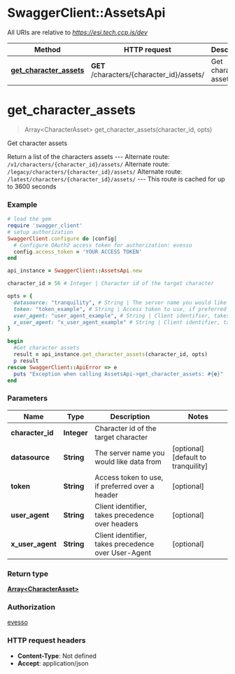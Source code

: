 # SwaggerClient::AssetsApi

All URIs are relative to *https://esi.tech.ccp.is/dev*

Method | HTTP request | Description
------------- | ------------- | -------------
[**get_character_assets**](AssetsApi.md#get_character_assets) | **GET** /characters/{character_id}/assets/ | Get character assets


# **get_character_assets**
> Array&lt;CharacterAsset&gt; get_character_assets(character_id, opts)

Get character assets

Return a list of the characters assets  ---  Alternate route: `/v1/characters/{character_id}/assets/`  Alternate route: `/legacy/characters/{character_id}/assets/`  Alternate route: `/latest/characters/{character_id}/assets/`   ---  This route is cached for up to 3600 seconds

### Example
```ruby
# load the gem
require 'swagger_client'
# setup authorization
SwaggerClient.configure do |config|
  # Configure OAuth2 access token for authorization: evesso
  config.access_token = 'YOUR ACCESS TOKEN'
end

api_instance = SwaggerClient::AssetsApi.new

character_id = 56 # Integer | Character id of the target character

opts = { 
  datasource: "tranquility", # String | The server name you would like data from
  token: "token_example", # String | Access token to use, if preferred over a header
  user_agent: "user_agent_example", # String | Client identifier, takes precedence over headers
  x_user_agent: "x_user_agent_example" # String | Client identifier, takes precedence over User-Agent
}

begin
  #Get character assets
  result = api_instance.get_character_assets(character_id, opts)
  p result
rescue SwaggerClient::ApiError => e
  puts "Exception when calling AssetsApi->get_character_assets: #{e}"
end
```

### Parameters

Name | Type | Description  | Notes
------------- | ------------- | ------------- | -------------
 **character_id** | **Integer**| Character id of the target character | 
 **datasource** | **String**| The server name you would like data from | [optional] [default to tranquility]
 **token** | **String**| Access token to use, if preferred over a header | [optional] 
 **user_agent** | **String**| Client identifier, takes precedence over headers | [optional] 
 **x_user_agent** | **String**| Client identifier, takes precedence over User-Agent | [optional] 

### Return type

[**Array&lt;CharacterAsset&gt;**](CharacterAsset.md)

### Authorization

[evesso](../../new/README.md#evesso)

### HTTP request headers

 - **Content-Type**: Not defined
 - **Accept**: application/json



